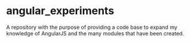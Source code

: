 # angular_experiments
A repository with the purpose of providing a code base to expand my knowledge of AngularJS and the many modules that have been created.

